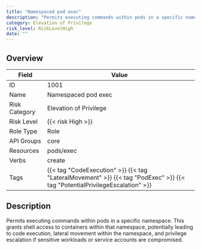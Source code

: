 ```yaml
---
title: "Namespaced pod exec"
description: "Permits executing commands within pods in a specific namespace. This grants shell access to containers within that namespace, potentially leading to code execution, lateral movement within the namespace, and privilege escalation if sensitive workloads or service accounts are compromised."
category: Elevation of Privilege
risk_level: RiskLevelHigh
date: ""
---
```


## Overview

| Field         | Value                                                                                                                      |
| ------------- | -------------------------------------------------------------------------------------------------------------------------- |
| ID            | 1001                                                                                                                       |
| Name          | Namespaced pod exec                                                                                                        |
| Risk Category | Elevation of Privilege                                                                                                     |
| Risk Level    | {{< risk High >}}                                                                                                          |
| Role Type     | Role                                                                                                                       |
| API Groups    | core                                                                                                                       |
| Resources     | pods/exec                                                                                                                  |
| Verbs         | create                                                                                                                     |
| Tags          | {{< tag "CodeExecution" >}} {{< tag "LateralMovement" >}} {{< tag "PodExec" >}} {{< tag "PotentialPrivilegeEscalation" >}} |

## Description

Permits executing commands within pods in a specific namespace. This grants shell access to containers within that namespace, potentially leading to code execution, lateral movement within the namespace, and privilege escalation if sensitive workloads or service accounts are compromised.
